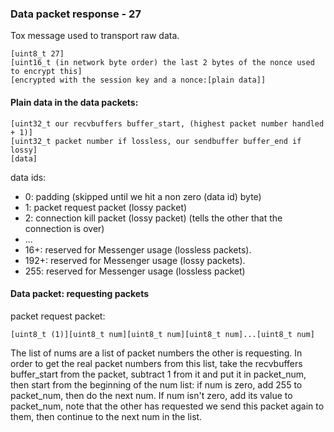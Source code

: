 ### Data packet response - 27

Tox message used to transport raw data.

    [uint8_t 27]
    [uint16_t (in network byte order) the last 2 bytes of the nonce used to encrypt this]
    [encrypted with the session key and a nonce:[plain data]]


#### Plain data in the data packets:

    [uint32_t our recvbuffers buffer_start, (highest packet number handled + 1)]
    [uint32_t packet number if lossless, our sendbuffer buffer_end if lossy]
    [data]

data ids:

* 0: padding (skipped until we hit a non zero (data id) byte)
* 1: packet request packet (lossy packet)
* 2: connection kill packet (lossy packet) (tells the other that the connection is over)
* ...
* 16+: reserved for Messenger usage (lossless packets).
* 192+: reserved for Messenger usage (lossy packets).
* 255: reserved for Messenger usage (lossless packet)


#### Data packet: requesting packets

packet request packet:

    [uint8_t (1)][uint8_t num][uint8_t num][uint8_t num]...[uint8_t num]


The list of nums are a list of packet numbers the other is requesting.
In order to get the real packet numbers from this list, take the recvbuffers buffer_start
from the packet, subtract 1 from it and put it in packet_num, then start from the
beginning of the num list: if num is zero, add 255 to packet_num, then do the
next num. If num isn't zero, add its value to packet_num, note that the other
has requested we send this packet again to them, then continue to the next num in
the list.



